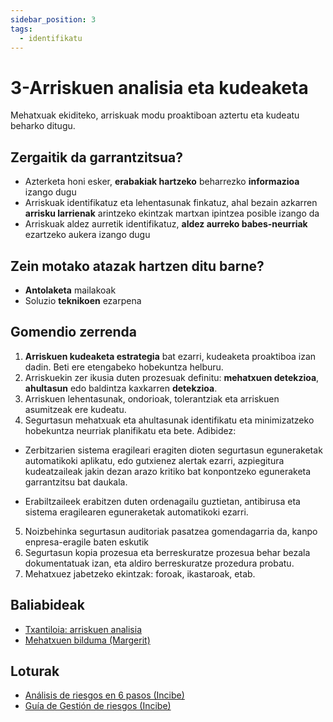 ```yaml
---
sidebar_position: 3
tags:
  - identifikatu
---
```


# 3-Arriskuen analisia eta kudeaketa

Mehatxuak ekiditeko, arriskuak modu proaktiboan aztertu eta kudeatu beharko ditugu.

## Zergaitik da garrantzitsua?

- Azterketa honi esker, **erabakiak hartzeko** beharrezko **informazioa** izango dugu
- Arriskuak identifikatuz eta lehentasunak finkatuz, ahal bezain azkarren **arrisku larrienak** arintzeko ekintzak martxan ipintzea posible izango da
- Arriskuak aldez aurretik identifikatuz, **aldez aurreko babes-neurriak** ezartzeko aukera izango dugu

## Zein motako atazak hartzen ditu barne?

- **Antolaketa** mailakoak
- Soluzio **teknikoen** ezarpena

## Gomendio zerrenda

1. **Arriskuen kudeaketa estrategia** bat ezarri, kudeaketa proaktiboa izan dadin. Beti ere etengabeko hobekuntza helburu.
2. Arriskuekin zer ikusia duten prozesuak definitu: **mehatxuen detekzioa**, **ahultasun** edo baldintza kaxkarren **detekzioa**.
3. Arriskuen lehentasunak, ondorioak, tolerantziak eta arriskuen asumitzeak ere kudeatu.
4. Segurtasun mehatxuak eta ahultasunak identifikatu eta minimizatzeko hobekuntza neurriak planifikatu eta bete. Adibidez:

  - Zerbitzarien sistema eragileari eragiten dioten segurtasun eguneraketak automatikoki aplikatu, edo gutxienez alertak ezarri, azpiegitura kudeatzaileak jakin dezan arazo kritiko bat konpontzeko eguneraketa garrantzitsu bat daukala.

  - Erabiltzaileek erabitzen duten ordenagailu guztietan, antibirusa eta sistema eragilearen eguneraketak automatikoki ezarri.

5. Noizbehinka segurtasun auditoriak pasatzea gomendagarria da, kanpo enpresa-eragile baten eskutik
6. Segurtasun kopia prozesua eta berreskuratze prozesua behar bezala dokumentatuak izan, eta aldiro berreskuratze prozedura probatu.
7. Mehatxuez jabetzeko ekintzak: foroak, ikastaroak, etab.

## Baliabideak

- [Txantiloia: arriskuen analisia](../../baliabideak/arriskuen-analisia)
- [Mehatxuen bilduma (Margerit)](../../baliabideak/margerit-mehatxuen-bilduma)

## Loturak

- [Análisis de riesgos en 6 pasos (Incibe)](https://www.incibe.es/empresas/blog/analisis-riesgos-pasos-sencillo)
- [Guía de Gestión de riesgos (Incibe)](https://www.incibe.es/sites/default/files/contenidos/guias/doc/guia_ciberseguridad_gestion_riesgos_metad.pdf)